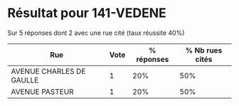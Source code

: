 # Résultat pour 141-VEDENE

Sur 5 réponses dont 2 avec une rue cité (taux réussite 40%)

| Rue | Vote | % réponses | % Nb rues cités|
|-----|------|------------|----------------|
| AVENUE CHARLES DE GAULLE | 1 | 20% | 50%|
| AVENUE PASTEUR | 1 | 20% | 50%|
